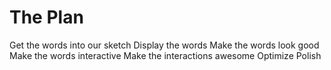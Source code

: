 The Plan
========
Get the words into our sketch
Display the words
Make the words look good
Make the words interactive
Make the interactions awesome
Optimize
Polish